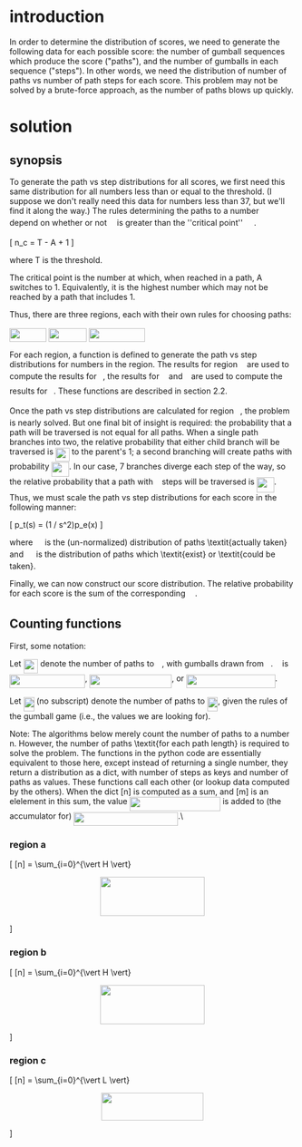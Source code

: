 
# introduction
In order to determine the distribution of scores, we need to generate the following data for each possible score: the number of gumball sequences which produce the score ("paths"), and the number of gumballs in each sequence ("steps"). In other words, we need the distribution of number of paths vs number of path steps for each score. This problem may not be solved by a brute-force approach, as the number of paths blows up quickly. 

# solution
## synopsis
To generate the path vs step distributions for all scores, we first need this same distribution for all numbers less than or equal to the threshold. (I suppose we don't really need this data for numbers less than 37, but we'll find it along the way.) The rules determining the paths to a number <img src="https://rawgit.com/eeshugerman/sum7die/None/svgs/55a049b8f161ae7cfeb0197d75aff967.svg?invert_in_darkmode" align=middle width=9.830040000000002pt height=14.102549999999994pt/> depend on whether or not <img src="https://rawgit.com/eeshugerman/sum7die/None/svgs/55a049b8f161ae7cfeb0197d75aff967.svg?invert_in_darkmode" align=middle width=9.830040000000002pt height=14.102549999999994pt/> is greater than the ''critical point'' <img src="https://rawgit.com/eeshugerman/sum7die/None/svgs/11f29671c9a023d84560a9a7ca22d779.svg?invert_in_darkmode" align=middle width=15.682755000000002pt height=14.102549999999994pt/>.

\[ n_c = T - A + 1 \]

where T is the threshold.


The critical point is the number at which, when reached in a path, A switches to 1. Equivalently, it is the highest number which may not be reached by a path that includes 1.

Thus, there are three regions, each with their own rules for choosing paths:



<img src=" https://github.com/eeshugerman/sum7die/svgs/6ef6232f98cea5faa9ac83829cfea318.svg " align=middle width=65.259975pt height=24.56552999999997pt/>

<img src="https://rawgit.com/eeshugerman/sum7die/None/svgs/138644dfd1adcf3497eaa74a981ebaa8.svg?invert_in_darkmode" align=middle width=67.296735pt height=24.56552999999997pt/>

<img src="https://rawgit.com/eeshugerman/sum7die/None/svgs/c4a38fa577a79d548a77db6057a23263.svg?invert_in_darkmode" align=middle width=98.18952pt height=24.56552999999997pt/>


For each region, a function is defined to generate the path vs step distributions for numbers in the region. The results for region <img src="https://rawgit.com/eeshugerman/sum7die/None/svgs/44bc9d542a92714cac84e01cbbb7fd61.svg?invert_in_darkmode" align=middle width=8.656725000000002pt height=14.102549999999994pt/> are used to compute the results for <img src="https://rawgit.com/eeshugerman/sum7die/None/svgs/4bdc8d9bcfb35e1c9bfb51fc69687dfc.svg?invert_in_darkmode" align=middle width=7.028488500000004pt height=22.745910000000016pt/>, the results for <img src="https://rawgit.com/eeshugerman/sum7die/None/svgs/44bc9d542a92714cac84e01cbbb7fd61.svg?invert_in_darkmode" align=middle width=8.656725000000002pt height=14.102549999999994pt/> and <img src="https://rawgit.com/eeshugerman/sum7die/None/svgs/4bdc8d9bcfb35e1c9bfb51fc69687dfc.svg?invert_in_darkmode" align=middle width=7.028488500000004pt height=22.745910000000016pt/> are used to compute the results for <img src="https://rawgit.com/eeshugerman/sum7die/None/svgs/3e18a4a28fdee1744e5e3f79d13b9ff6.svg?invert_in_darkmode" align=middle width=7.087278000000003pt height=14.102549999999994pt/>. These functions are described in section 2.2.

Once the path vs step distributions are calculated for region <img src="https://rawgit.com/eeshugerman/sum7die/None/svgs/3e18a4a28fdee1744e5e3f79d13b9ff6.svg?invert_in_darkmode" align=middle width=7.087278000000003pt height=14.102549999999994pt/>, the problem is nearly solved. But one final bit of insight is required: the probability that a path will be traversed is not equal for all paths. When a single path branches into two, the relative probability that either child branch will be traversed is <img src="https://rawgit.com/eeshugerman/sum7die/None/svgs/d5d5564ce0bb9999695f32da6ba7af42.svg?invert_in_darkmode" align=middle width=24.56553pt height=24.56552999999997pt/> to the parent's 1; a second branching will create paths with probability <img src="https://rawgit.com/eeshugerman/sum7die/None/svgs/5b86d915fa363500989d7ece86014d29.svg?invert_in_darkmode" align=middle width=31.093590000000003pt height=26.70657pt/>. In our case, 7 branches diverge each step of the way, so the relative probability that a path with <img src="https://rawgit.com/eeshugerman/sum7die/None/svgs/6f9bad7347b91ceebebd3ad7e6f6f2d1.svg?invert_in_darkmode" align=middle width=7.676740500000004pt height=14.102549999999994pt/> steps will be traversed is <img src="https://rawgit.com/eeshugerman/sum7die/None/svgs/af90f00d3127ec87bada29ec3726e088.svg?invert_in_darkmode" align=middle width=30.58176pt height=26.70657pt/>. Thus, we must scale the path vs step distributions for each score in the following manner:

\[ p_t(s) = (1 / s^2)p_e(x) \]

where <img src="https://rawgit.com/eeshugerman/sum7die/None/svgs/fb71038316827ef9d7cbe35f7b614d4c.svg?invert_in_darkmode" align=middle width=13.186965000000002pt height=14.102549999999994pt/> is the (un-normalized) distribution of paths \textit{actually taken} and <img src="https://rawgit.com/eeshugerman/sum7die/None/svgs/4235d7a9f2ef9e47837093380da6376a.svg?invert_in_darkmode" align=middle width=14.453340000000003pt height=14.102549999999994pt/> is the distribution of paths which \textit{exist} or \textit{could be taken}.

Finally, we can now construct our score distribution. The relative probability for each score is the sum of the corresponding <img src="https://rawgit.com/eeshugerman/sum7die/None/svgs/fb71038316827ef9d7cbe35f7b614d4c.svg?invert_in_darkmode" align=middle width=13.186965000000002pt height=14.102549999999994pt/>.

## Counting functions

First, some notation:


Let <img src="https://rawgit.com/eeshugerman/sum7die/None/svgs/138e3040a04be5fff2963b435b67c923.svg?invert_in_darkmode" align=middle width=25.728780000000004pt height=24.56552999999997pt/> denote the number of paths to <img src="https://rawgit.com/eeshugerman/sum7die/None/svgs/55a049b8f161ae7cfeb0197d75aff967.svg?invert_in_darkmode" align=middle width=9.830040000000002pt height=14.102549999999994pt/>, with gumballs drawn from <img src="https://rawgit.com/eeshugerman/sum7die/None/svgs/3cf4fbd05970446973fc3d9fa3fe3c41.svg?invert_in_darkmode" align=middle width=8.398995000000005pt height=14.102549999999994pt/>. <img src="https://rawgit.com/eeshugerman/sum7die/None/svgs/3cf4fbd05970446973fc3d9fa3fe3c41.svg?invert_in_darkmode" align=middle width=8.398995000000005pt height=14.102549999999994pt/> is <img src="https://rawgit.com/eeshugerman/sum7die/None/svgs/1b16165ec13522209f4bb000597661b0.svg?invert_in_darkmode" align=middle width=133.13767499999997pt height=24.56552999999997pt/>, <img src="https://rawgit.com/eeshugerman/sum7die/None/svgs/51132181a078db5176cb6fc6509a7c02.svg?invert_in_darkmode" align=middle width=145.12971000000002pt height=24.56552999999997pt/>, or <img src="https://rawgit.com/eeshugerman/sum7die/None/svgs/3686a69eb488dedb301218b9f7cd832f.svg?invert_in_darkmode" align=middle width=156.730365pt height=24.56552999999997pt/>.



Let <img src="https://rawgit.com/eeshugerman/sum7die/None/svgs/e56c228e9cc317db54aad972ab7f99e9.svg?invert_in_darkmode" align=middle width=18.92847pt height=24.56552999999997pt/> (no subscript) denote the number of paths to <img src="https://rawgit.com/eeshugerman/sum7die/None/svgs/e56c228e9cc317db54aad972ab7f99e9.svg?invert_in_darkmode" align=middle width=18.92847pt height=24.56552999999997pt/>, given the rules of the gumball game (i.e., the values we are looking for).



Note: The algorithms below merely count the number of paths to a number n. However, the number of paths \textit{for each path length} is required to solve the problem. The functions in the python code are essentially equivalent to those here, except instead of returning a single number, they return a distribution as a dict, with number of steps as keys and number of paths as values. These functions call each other (or lookup data computed by the others). When the dict [n] is computed as a sum, and [m] is an elelement in this sum, the value <img src="https://rawgit.com/eeshugerman/sum7die/None/svgs/21f4687e6d54c9fdbda51c0e7f3aa78e.svg?invert_in_darkmode" align=middle width=160.00759499999998pt height=24.56552999999997pt/> is added to (the accumulator for) <img src="https://rawgit.com/eeshugerman/sum7die/None/svgs/ff84d120c6d5a359939d87740cff47f3.svg?invert_in_darkmode" align=middle width=183.690045pt height=24.56552999999997pt/>.\\ 

### region a



\[
	[n] = \sum_{i=0}^{\vert H \vert}
		<p align="center"><img src="https://rawgit.com/eeshugerman/sum7die/None/svgs/c8e46703012914262fdcd5df28ef1742.svg?invert_in_darkmode" align=middle width=183.3282pt height=68.9865pt/></p>
\]

### region b


\[
	[n] = \sum_{i=0}^{\vert H \vert}
		<p align="center"><img src="https://rawgit.com/eeshugerman/sum7die/None/svgs/c8e46703012914262fdcd5df28ef1742.svg?invert_in_darkmode" align=middle width=183.3282pt height=68.9865pt/></p>
\]

### region c


\[
	[n] = \sum_{i=0}^{\vert L \vert}
		<p align="center"><img src="https://rawgit.com/eeshugerman/sum7die/None/svgs/a686da01134a7dff040d8550eabed055.svg?invert_in_darkmode" align=middle width=180.67005pt height=49.131389999999996pt/></p>
\]
